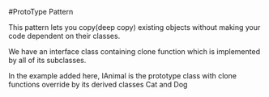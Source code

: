 #ProtoType Pattern

This pattern lets you copy(deep copy) existing objects without making your code dependent on their classes.

We have an interface class containing clone function which is implemented by all of its subclasses. 

In the example added here, IAnimal is the prototype class with clone functions override by its derived classes Cat and Dog

